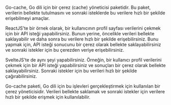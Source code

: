 Go-cache, Go dili için bir çerez (cache) yöneticisi paketidir. Bu paket, verilerin bellekte tutulmasını ve sonraki isteklerde bu verilere hızlı bir şekilde erişebilmeyi amaçlar.

ReactJS'te bir örnek olarak, bir kullanıcının profil sayfası verilerini çekmek için bir API isteği yapabilirsiniz. Bunun yerine, öncelikle verileri bellekte saklayabilir ve daha sonra bu verilere hızlı bir şekilde erişebilirsiniz. Bunu yapmak için, API isteği sonucunu bir çerez olarak bellekte saklayabilirsiniz ve sonraki istekler için bu çerezden veriye erişebilirsiniz.

SvelteJS'te de aynı şeyi yapabilirsiniz. Örneğin, bir kullanıcı profil verilerini çekmek için bir API isteği yapabilirsiniz ve sonuçları bir çerez olarak bellekte saklayabilirsiniz. Sonraki istekler için bu verileri hızlı bir şekilde çağırabilirsiniz.

Go-cache paketi, Go dili için bu işlevleri gerçekleştirmek için kullanılan bir çerez yöneticisidir. Verileri bellekte saklamak ve sonraki istekler için verilere hızlı bir şekilde erişmek için kullanılabilir.
